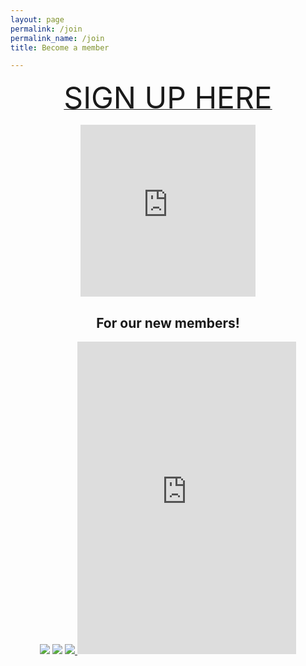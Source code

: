 ```yaml
---
layout: page
permalink: /join
permalink_name: /join
title: Become a member

---  
```

<div align=center> 

<a href="https://docs.google.com/forms/d/e/1FAIpQLSdV91eXEbDZfCWFyKeE5wnuFUpik6y-PnDBEQXm5_6wsd5qHg/viewform?usp=sf_link
"> <font size="+6">SIGN UP HERE</font></a>

<p align="center">
<iframe src="https://www.facebook.com/plugins/group.php?href=https%3A%2F%2Fwww.facebook.com%2Fgroups%2F255898304752976&width=280&show_metadata=false&appId=1101130734147933&height=275" width="280" height="275" style="border:none;overflow:hidden" scrolling="no" frameborder="0" allowfullscreen="true" allow="autoplay; clipboard-write; encrypted-media; picture-in-picture; web-share"></iframe> </p>
 
<p align="center"> <h2>For our new members!</h2></p>


<p align="center">
<img src="https://user-images.githubusercontent.com/91146114/134955009-f5a38e62-ccf4-4b22-ab0d-ff6cf41b1200.png">
<img src="https://user-images.githubusercontent.com/91146114/134959847-ef0c9975-3230-4660-811f-61655b4b5ca2.png">
<a href="https://discord.gg/8jZvYtcgmZ">
<img src="https://user-images.githubusercontent.com/91146114/134961296-e5963c6d-d351-4f0d-b521-aafe9f384dda.gif">
  </a>

<iframe src="https://discord.com/widget?id=888511925112172544&theme=dark" width="350" height="500" allowtransparency="true" frameborder="0" sandbox="allow-popups allow-popups-to-escape-sandbox allow-same-origin allow-scripts"></iframe>
</p>

  
</div>
